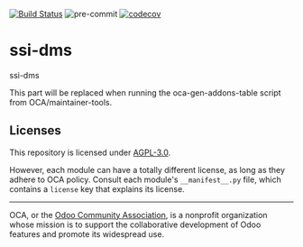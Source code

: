 [![Build Status](https://travis-ci.com/open-synergy/ssi-dms.svg?branch=14.0)](https://travis-ci.com/open-synergy/ssi-dms)
![pre-commit](https://github.com/open-synergy/ssi-dms/actions/workflows/pre-commit.yml/badge.svg)
[![codecov](https://codecov.io/gh/open-synergy/ssi-dms/branch/14.0/graph/badge.svg)](https://codecov.io/gh/open-synergy/ssi-dms)

<!-- /!\ do not modify above this line -->

# ssi-dms

ssi-dms

<!-- /!\ do not modify below this line -->

<!-- prettier-ignore-start -->

[//]: # (addons)

This part will be replaced when running the oca-gen-addons-table script from OCA/maintainer-tools.

[//]: # (end addons)

<!-- prettier-ignore-end -->

## Licenses

This repository is licensed under [AGPL-3.0](LICENSE).

However, each module can have a totally different license, as long as they adhere to OCA
policy. Consult each module's `__manifest__.py` file, which contains a `license` key
that explains its license.

----

OCA, or the [Odoo Community Association](http://odoo-community.org/), is a nonprofit
organization whose mission is to support the collaborative development of Odoo features
and promote its widespread use.
